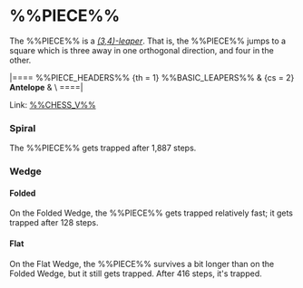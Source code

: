 # %%PIECE%%

The %%PIECE%% is a [*(3,4)-leaper*](leapers.html#basic_leapers).
That is, the %%PIECE%% jumps to a square which is three away in
one orthogonal direction, and four in the other.

|====
%%PIECE_HEADERS%%
  {th = 1}  %%BASIC_LEAPERS%%
& {cs = 2}  **Antelope**
&           \\
====|

Link: [%%CHESS_V%%](#piece:antelope)

### Spiral

The %%PIECE%% gets trapped after 1,887 steps.

### Wedge

#### Folded

On the Folded Wedge, the %%PIECE%% gets trapped relatively
fast; it gets trapped after 128 steps.

#### Flat

On the Flat Wedge, the %%PIECE%% survives a bit longer than
on the Folded Wedge, but it still gets trapped. After 416 steps,
it's trapped.
